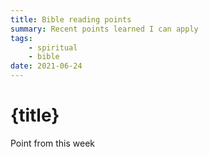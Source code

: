 ```yaml
---
title: Bible reading points
summary: Recent points learned I can apply
tags: 
    - spiritual
    - bible
date: 2021-06-24
---
```


# {title}

Point from this week